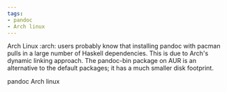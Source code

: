 ```yaml
---
tags:
- pandoc
- Arch linux
---
```


Arch Linux :arch: users probably know that installing pandoc with pacman
pulls in a large number of Haskell dependencies. This is due to Arch's
dynamic linking approach. The pandoc-bin package on AUR is an
alternative to the default packages; it has a much smaller disk
footprint.

pandoc Arch linux
